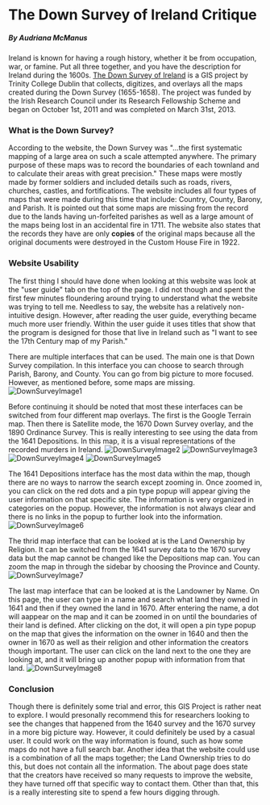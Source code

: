 # The Down Survey of Ireland Critique
##### By Audriana McManus  

Ireland is known for having a rough history, whether it be from occupation, war, or famine. Put all three together, and you have the description for Ireland during the 1600s. [The Down Survey of Ireland](http://downsurvey.tcd.ie/index.html) is a GIS project by Trinity College Dublin that collects, digitizes, and overlays all the maps created during the Down Survey (1655-1658). The project was funded by the Irish Research Council under its Research Fellowship Scheme and began on October 1st, 2011 and was completed on March 31st, 2013.  

### What is the Down Survey?

According to the website, the Down Survey was "...the first systematic mapping of a large area on such a scale attempted anywhere. The primary purpose of these maps was to record the boundaries of each townland and to calculate their areas with great precision." These maps were mostly made by former soldiers and included details such as roads, rivers, churches, castles, and fortifications. The website includes all four types of maps that were made during this time that include: Country, County, Barony, and Parish. It is pointed out that some maps are missing from the record due to the lands having un-forfeited parishes as well as a large amount of the maps being lost in an accidental fire in 1711. The website also states that the records they have are only **copies** of the original maps because all the original documents were destroyed in the Custom House Fire in 1922.
 
### Website Usability

The first thing I should have done when looking at this website was look at the "user guide" tab on the top of the page. I did not though and spent the first few minutes floundering around trying to understand what the website was trying to tell me. Needless to say, the website has a relatively non-intuitive design. However, after reading the user guide, everything became much more user friendly. Within the user guide it uses titles that show that the program is designed for those that live in Ireland such as "I want to see the 17th Century map of my Parish." 

There are multiple interfaces that can be used. The main one is that Down Survey compilation. In this interface you can choose to search through Parish, Barony, and County. You can go from big picture to more focused. However, as mentioned before, some maps are missing. 
![DownSurveyImage1](images/DownSurveyImage1.PNG "Down Survey Barony Map")

Before continuing it should be noted that most these interfaces can be switched from four different map overlays. The first is the Google Terrain map. Then there is Satellite mode, the 1670 Down Survey overlay, and the 1890 Ordinance Survey. This is really interesting to see using the data from the 1641 Depositions. In this map, it is a visual representations of the recorded murders in Ireland. 
![DownSurveyImage2](images/DownSurveyImage2.PNG "Down Survey Google Map")
![DownSurveyImage3](images/DownSurveyImage3.PNG "Down Survey Terrain Map")
![DownSurveyImage4](images/DownSurveyImage4.PNG "Down Survey 1670 Map")
![DownSurveyImage5](images/DownSurveyImage5.PNG "Down Survey 1890 Map")

The 1641 Depositions interface has the most data within the map, though there are no ways to narrow the search except zooming in. Once zoomed in, you can click on the red dots and a pin type popup will appear giving the user information on that specific site. The information is very organized in categories on the popup. However, the information is not always clear and there is no links in the popup to further look into the information. 
![DownSurveyImage6](images/DownSurveyImage6.PNG "Down Survey 1641 Depositions Popup")

The thrid map interface that can be looked at is the Land Ownership by Religion. It can be switched from the 1641 survey data to the 1670 survey data but the map cannot be changed like the Depositions map can. You can zoom the map in through the sidebar by choosing the Province and County. 
![DownSurveyImage7](images/DownSurveyImage7.PNG "Down Survey Religion")

The last map interface that can be looked at is the Landowner by Name. On this page, the user can type in a name and search what land they owned in 1641 and then if they owned the land in 1670. After entering the name, a dot will aappear on the map and it can be zoomed in on until the boundaries of their land is defined. After clicking on the dot, it will open a pin type popup on the map that gives the information on the owner in 1640 and then the owner in 1670 as well as their religion and other information the creators though important. The user can click on the land next to the one they are looking at, and it will bring up another popup with information from that land. 
![DownSurveyImage8](images/DownSurveyImage8.PNG "Down Survey Land Ownership")

### Conclusion

Though there is definitely some trial and error, this GIS Project is rather neat to explore. I would presonally recommend this for researchers looking to see the changes that happened from the 1640 survey and the 1670 survey in a more big picture way. However, it could definitely be used by a casual user. It could work on the way information is found, such as how some maps do not have a full search bar. Another idea that the website could use is a combination of all the maps together; the Land Ownership tries to do this, but does not contain all the information. The about page does state that the creators have received so many requests to improve the website, they have turned off that specific way to contact them. Other than that, this is a really interesting site to spend a few hours digging through. 
